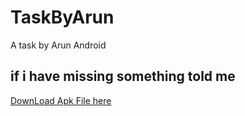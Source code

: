 # TaskByArun

A task by Arun Android 

## if i have missing something told me

[DownLoad Apk File here](https://docs.google.com/uc?export=download&id=1aXKVTHy71evvo2vGqrv28YWlH1WUAf2e)
